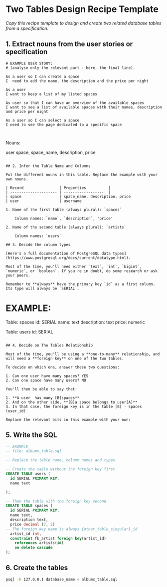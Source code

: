 # Two Tables Design Recipe Template

_Copy this recipe template to design and create two related database tables from a specification._

## 1. Extract nouns from the user stories or specification

```
# EXAMPLE USER STORY:
# (analyse only the relevant part - here, the final line).

As a user so I can create a space 
I  need to add the name, the description and the price per night

As a user 
I want to keep a list of my listed spaces

As user so that I can have an overview of the available spaces
I want to see a list of available spaces with their names, description and price per night

As a user so I can select a space 
I need to see the page dedicated to a specific space



```
Nouns:

user space, space_name, description, price
```

## 2. Infer the Table Name and Columns

Put the different nouns in this table. Replace the example with your own nouns.

| Record                | Properties          |
| --------------------- | ------------------  |
| space                 | space_name, description, price
| user                  | username

1. Name of the first table (always plural): `spaces` 

    Column names: `name`, `description`, 'price'

2. Name of the second table (always plural): `artists` 

    Column names: `users`

## 3. Decide the column types

[Here's a full documentation of PostgreSQL data types](https://www.postgresql.org/docs/current/datatype.html).

Most of the time, you'll need either `text`, `int`, `bigint`, `numeric`, or `boolean`. If you're in doubt, do some research or ask your peers.

Remember to **always** have the primary key `id` as a first column. Its type will always be `SERIAL`.

```
# EXAMPLE:

Table: spaces
id: SERIAL
name: text
description: text
price: numeric

Table: users
id: SERIAL

```

## 4. Decide on The Tables Relationship

Most of the time, you'll be using a **one-to-many** relationship, and will need a **foreign key** on one of the two tables.

To decide on which one, answer these two questions:

1. Can one user have many spaces? YES
2. Can one space have many users? NO

You'll then be able to say that:

1. **A user  has many [B]spaces**
2. And on the other side, **[B]a space belongs to user[A]**
3. In that case, the foreign key is in the table [B] - spaces (user_id)

Replace the relevant bits in this example with your own:

```

## 5. Write the SQL

```sql
-- EXAMPLE
-- file: albums_table.sql

-- Replace the table name, columm names and types.

-- Create the table without the foreign key first.
CREATE TABLE users (
  id SERIAL PRIMARY KEY,
  name text

);

-- Then the table with the foreign key second.
CREATE TABLE spaces (
  id SERIAL PRIMARY KEY,
  name text,
  description text,
  price decimal (7, 2)
-- The foreign key name is always {other_table_singular}_id
  artist_id int,
  constraint fk_artist foreign key(artist_id)
    references artists(id)
    on delete cascade
);

```

## 6. Create the tables

```bash
psql -h 127.0.0.1 database_name < albums_table.sql
```
